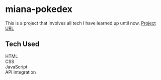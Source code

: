 # miana-pokedex
This is a project that involves all tech I have learned up until now.
[Project URL](https://mariana-c-ramos.github.io/pokedex/)

## Tech Used
HTML<br>
CSS<br>
JavaScript<br>
API integration
